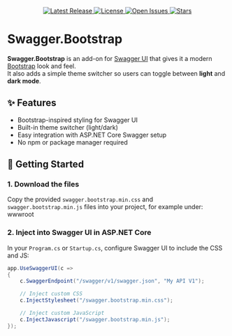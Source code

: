 <!-- Badges -->
<p align="center">
  <!-- Version -->
  <a href="https://github.com/nhave/Swagger.Bootstrap/releases">
    <img src="https://img.shields.io/github/v/release/nhave/Swagger.Bootstrap?style=for-the-badge" alt="Latest Release">
  </a>
  <!-- License -->
  <a href="https://github.com/nhave/Swagger.Bootstrap/blob/main/LICENSE">
    <img src="https://img.shields.io/github/license/nhave/Swagger.Bootstrap?style=for-the-badge" alt="License">
  </a>
  <!-- Issues -->
  <a href="https://github.com/nhave/Swagger.Bootstrap/issues">
    <img src="https://img.shields.io/github/issues/nhave/Swagger.Bootstrap?style=for-the-badge" alt="Open Issues">
  </a>
  <!-- Stars -->
  <a href="https://github.com/nhave/Swagger.Bootstrap/stargazers">
    <img src="https://img.shields.io/github/stars/nhave/Swagger.Bootstrap?style=for-the-badge" alt="Stars">
  </a>
</p>


# Swagger.Bootstrap

**Swagger.Bootstrap** is an add-on for [Swagger UI](https://swagger.io/tools/swagger-ui/) that gives it a modern [Bootstrap](https://getbootstrap.com/) look and feel.  
It also adds a simple theme switcher so users can toggle between **light** and **dark mode**.

## ✨ Features
- Bootstrap-inspired styling for Swagger UI
- Built-in theme switcher (light/dark)
- Easy integration with ASP.NET Core Swagger setup
- No npm or package manager required

## 📂 Getting Started

### 1. Download the files
Copy the provided `swagger.bootstrap.min.css` and `swagger.bootstrap.min.js` files into your project, for example under:
wwwroot


### 2. Inject into Swagger UI in ASP.NET Core

In your `Program.cs` or `Startup.cs`, configure Swagger UI to include the CSS and JS:

```csharp
app.UseSwaggerUI(c =>
{
    c.SwaggerEndpoint("/swagger/v1/swagger.json", "My API V1");

    // Inject custom CSS
    c.InjectStylesheet("/swagger.bootstrap.min.css");

    // Inject custom JavaScript
    c.InjectJavascript("/swagger.bootstrap.min.js");
});